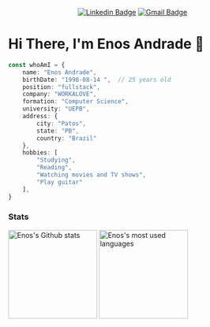 <div align="center">

[![Linkedin Badge](https://img.shields.io/badge/-Enos%20Andrade-blue?style=flat-square&logo=Linkedin&logoColor=white&link=https://www.linkedin.com/in/lucaslimabr/)](https://www.linkedin.com/in/enosads/)
[![Gmail Badge](https://img.shields.io/badge/-enosads@gmail.com-c14438?style=flat-square&logo=Gmail&logoColor=white&link=mailto:enosads@gmail.com)](mailto:enosads@gmail.com)

</div>

# Hi There, I'm Enos Andrade 👋

```typescript
const whoAmI = {
    name: "Enos Andrade",
    birthDate: "1998-08-14 ",  // 25 years old
    position: "fullstack",
    company: "WORKALOVE",
    formation: "Computer Science",
    university: "UEPB",
    address: {
        city: "Patos",
        state: "PB",
        country: "Brazil"
    },
    hobbies: [
        "Studying",
        "Reading",
        "Watching movies and TV shows",
        "Play guitar"
    ],
}
```

### Stats

<div>
  <img height="180em" src="https://github-readme-stats.vercel.app/api?username=enosads&show_icons=true&theme=material-palenight&hide_border=true" alt="Enos's Github stats"/>
  <img height="180em" src="https://github-readme-stats.vercel.app/api/top-langs/?username=enosads&layout=compact&langs_count=10&theme=material-palenight&hide_border=true" alt="Enos's most used languages"/>
</div>


